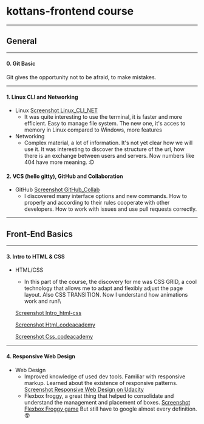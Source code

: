 # kottans-frontend course

------------
## General
------------

#### 0. Git Basic
Git gives  the opportunity not to be afraid, to make mistakes.

------------

#### 1. Linux CLI and Networking
- Linux [Screenshot Linux_CLI_NET](task_linux_cli/linux_surv.png)
    - It was quite interesting to use the terminal, it is faster and more efficient.
    Easy to manage file system. The new one, it's acces to memory in Linux compared 
    to Windows, more features
- Networking
    - Complex material, a lot of information. It's not yet clear how we will use it.
    It was interesting to discover the structure of the url, how there is an exchange
    between users and servers. Now numbers like 404 have more meaning. :D 

#### 2. VCS (hello gitty), GitHub and Collaboration
- GitHub [Screenshot GitHub_Collab](task_git_collaboration/git_collaboration.png)
    - I discovered many interface options and new commands. How to properly and according 
    to their rules cooperate with other developers. How to work with issues and use pull 
    requests correctly.

------------
## Front-End Basics
------------

#### 3. Intro to HTML & CSS
- HTML/CSS
    - In this part of the course, the discovery for me was CSS GRID, a cool technology that allows me to adapt and flexibly adjust the page layout. 
    Also CSS TRANSITION. Now I understand how animations work and run!\
    
    [Screenshot Intro_html-css](task_intro_html_css/intro_html_css.png)

    [Screenshot Html_codeacademy](task_intro_html_css/html_codeacademy.png)

    [Screenshot Css_codeacademy](task_intro_html_css/css_codeacademy.png)

------------

#### 4. Responsive Web Design
- Web Design
    - Improved knowledge of used dev tools. Familiar with responsive markup. Learned about the existence of responsive patterns.
        [Screenshot Responsive Web Design on Udacity](task_responsive_web_design/resp_web_des_uda.png)
    - Flexbox froggy, a great thing that helped to consolidate and understand the management and placement of boxes.
        [Screenshot Flexbox Froggy game](task_responsive_web_design/flexbox-froggy.png)
      But still have to google almost every definition. :dizzy_face:

